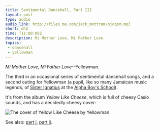 ```yaml
---
title: Sentimental Dancehall, Part III
layout: post
type: audio
audio_link: http://files.me.com/jack_mottram/ojoqsm.mp3
short: dh2
time: T11:00:00Z
description: Mi Mother Love, Mi Father Love
topics:
 - dancehall
 - yellowman
---
```

_Mi Mother Love, Mi Father Love_--Yellowman.

The third in an occasional series of sentimental dancehall songs, and a second outing for Yellowman (a pupil, like so many Jamaican music legends, of [Sister Ignatius][3] at the [Alpha Boy's School][4]).

It's from the album _Yellow Like Cheese_, which is full of cheesy Casio sounds, and has a decidedly cheesy cover:

![The cover of Yellow Like Cheese by Yellowman](http://mottr.am.nyud.net/u/2009/11/yellow-like-cheese.jpg)

See also: [part i][1], [part ii][2].

[1]:/2009/09/05/sentimental-dancehall/ "Love Mom and Dad by White Mice"
[2]:/2009/09/10/sentimental-dancehall-part-2/ "Letter to Mommy and Daddy by Chaka Demus and Yellowman"
[3]:http://www.alphaboysschool.com/iggy.htm
[4]:http://www.jamaicaobserver.com/columns/html/20050417T220000-0500_78936_OBS_ALPHA__THE_POWER_OF_ONE.asp